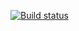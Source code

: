 [![Build status](https://ci.appveyor.com/api/projects/status/syqoub2d1l7y5u6y?svg=true)](https://ci.appveyor.com/project/sema301183/patterns1-vplgr)
